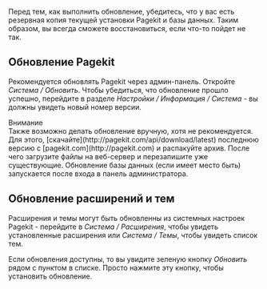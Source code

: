 <p class="uk-article-lead">Перед тем, как выполнить обновление, убедитесь, что у вас есть резервная копия текущей установки Pagekit и базы данных. Таким образом, вы всегда сможете восстановиться, если что-то пойдет не так.</p>

## Обновление Pagekit

Рекомендуется обновлять Pagekit через админ-панель. Откройте *Система / Обновить*. Чтобы убедиться, что обновление прошло успешно, перейдите в разделе *Настройки / Информация / Система* - вы должны увидеть новый номер версии.

<div class="uk-badge">Внимание</div> Также возможно делать обновление вручную, хотя не рекомендуется. Для этого, [скачайте](http://pagekit.com/api/download/latest) последнюю версию с [pagekit.com](http://pagekit.com) и распакуйте архив. После чего загрузите файлы на веб-сервер и перезапишите уже существующие. Обновление базы данных (если имеет место быть) запускается после входа в панель администратора.

## Обновление расширений и тем

Расширения и темы могут быть обновленны из системных настроек Pagekit - перейдите в *Система / Расширения*, чтобы увидеть установленные расширения или *Система / Темы*, чтобы увидеть список тем.

Если обновления доступны, то вы увидите зеленую кнопку *Обновить* рядом с пунктом в списке. Просто нажмите эту кнопку, чтобы установить обновление.